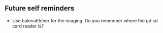 ## Future self reminders
- Use balenaEtcher for the imaging.  Do you remember where the gd sd card reader is?
